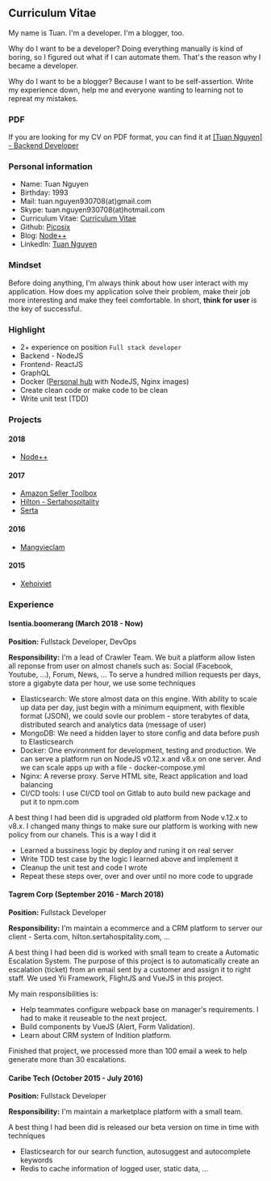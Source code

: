 ## Curriculum Vitae

My name is Tuan. I'm a developer. I'm a blogger, too.

Why do I want to be a developer? Doing everything manually is kind of boring, so I figured out what if I can automate them. That's the reason why I became a developer.

Why do I want to be a blogger? Because I want to be self-assertion. Write my experience down, help me and everyone wanting to learning not to repreat my mistakes.

### PDF

If you are looking for my CV on PDF format, you can find it at [[Tuan Nguyen] - Backend Developer](./%5BTuan%20Nguyen%5D%20-%20Backend%20Developer.pdf)

### Personal information

- Name: Tuan Nguyen
- Birthday: 1993
- Mail: tuan.nguyen930708(at)gmail.com
- Skype: tuan.nguyen930708(at)hotmail.com
- Curriculum Vitae: [Curriculum Vitae](https://picosix.github.io/cv/)
- Github: [Picosix](https://github.com/picosix)
- Blog: [Node++](http://nodeplusplus.com/)
- LinkedIn: [Tuan Nguyen](https://www.linkedin.com/in/tuan-nguyen-p6/)

### Mindset

Before doing anything, I'm always think about how user interact with my application. How does my application solve their problem, make their job more interesting and make they feel comfortable. In short, **think for user** is the key of successful.

### Highlight

- 2+ experience on position `Full stack developer`
- Backend - NodeJS
- Frontend- ReactJS
- GraphQL
- Docker ([Personal hub](https://hub.docker.com/u/picosix/) with NodeJS, Nginx images)
- Create clean code or make code to be clean
- Write unit test (TDD)

### Projects

#### 2018

- [Node++](https://nodeplusplus.com/vi/)

#### 2017

- [Amazon Seller Toolbox](https://amzsellertoolbox.com/index.html)
- [Hilton - Sertahospitality](https://hilton.sertahospitality.com/index.html)
- [Serta](https://serta.com/)

#### 2016

- [Mangvieclam](https://mangvieclam.com/)

#### 2015

- [Xehoiviet](https://xehoiviet.com/)

### Experience

#### Isentia.boomerang (March 2018 - Now)

**Position:** Fullstack Developer, DevOps

**Responsibility:** I'm a lead of Crawler Team. We buit a platform allow listen all reponse from user on almost chanels such as: Social (Facebook, Youtube, ...), Forum, News, ... To serve a hundred million requests per days, store a gigabyte data per hour, we use some techniques

- Elasticsearch: We store almost data on this engine. With ability to scale up data per day, just begin with a minimum equipment, with flexible format (JSON), we could sovle our problem - store terabytes of data, distributed search and analytics data (message of user)
- MongoDB: We need a hidden layer to store config and data before push to Elasticsearch
- Docker: One environment for development, testing and production. We can serve a platform run on NodeJS v0.12.x and v8.x on one server. And we can scale apps up with a file - docker-compose.yml
- Nginx: A reverse proxy. Serve HTML site, React application and load balancing
- CI/CD tools: I use CI/CD tool on Gitlab to auto build new package and put it to npm.com

A best thing I had been did is upgraded old platform from Node v.12.x to v8.x. I changed many things to make sure our platform is working with new policy from our chanels. This is a way I did it

- Learned a bussiness logic by deploy and runing it on real server
- Write TDD test case by the logic I learned above and implement it
- Cleanup the unit test and code I wrote
- Repeat these steps over, over and over until no more code to upgrade

#### Tagrem Corp (September 2016 - March 2018)

**Position:** Fullstack Developer

**Responsibility:** I'm maintain a ecommerce and a CRM platform to server our client - Serta.com, hilton.sertahospitality.com, ...

A best thing I had been did is worked with small team to create a Automatic Escalation System. The purpose of this project is to automatically create an escalation (ticket) from an email sent by a customer and assign it to right staff. We used Yii Framework, FlightJS and VueJS in this project.

My main responsibilities is:

- Help teammates configure webpack base on manager's requirements. I had to make it reuseable to the next project.
- Build components by VueJS (Alert, Form Validation).
- Learn about CRM system of Indition platform.

Finished that project, we processed more than 100 email a week to help generate more than 30 escalations.

#### Caribe Tech (October 2015 - July 2016)

**Position:** Fullstack Developer

**Responsibility:** I'm maintain a marketplace platform with a small team.

A best thing I had been did is released our beta version on time in time with techniques

- Elasticsearch for our search function, autosuggest and autocomplete keywords
- Redis to cache information of logged user, static data, ...
